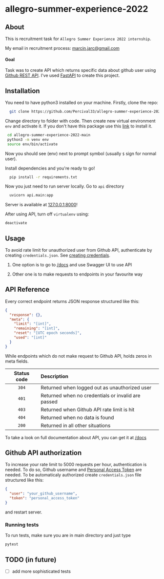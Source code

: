 # allegro-summer-experience-2022

## About

This is recruitment task for `Allegro Summer Experience 2022 internship`.

My email in recruitment process: [marcin.jarc@gmail.com](mailto:marcin.jarc@gmail.com)

#### Goal

Task was to create API which returns specific data about github user using [Github REST API](https://docs.github.com/en/rest).
I've used [FastAPI](https://fastapi.tiangolo.com/) to create this project.

## Installation

You need to have python3 installed on your machine. Firstly, clone the repo:

```bash
  git clone https://github.com/Percival33/allegro-summer-experience-2022.git
```

Change directory to folder with code. Then create new virtual environment `env` and activate it. If you don't have this package use this [link](https://packaging.python.org/en/latest/guides/installing-using-pip-and-virtual-environments/) to install it.

```bash
 cd allegro-summer-experience-2022-main
 python3 -m venv env
 source env/bin/activate
```

Now you should see (env) next to prompt symbol (usually `$` sign for normal user).

Install dependencies and you're ready to go!

```bash
  pip install -r requirements.txt
```

Now you just need to run server locally. Go to `api` directory

```bash
  uvicorn api.main:app
```

Server is available at [127.0.0.1:8000](http://127.0.0.1:8000)!

After using API, turn off `virtualenv` using:

```bash
deactivate
```

## Usage

To avoid rate limit for unauthorized user from Github API, authenticate by creating `credentials.json`. See [creating credentials](#github-api-authorization).

1. One option is to go to [/docs](http://127.0.0.1:8000/docs) and use Swagger UI to use API

2. Other one is to make requests to endpoints in your favourite way

## API Reference

Every correct endpoint returns JSON response structured like this:

```json
{
  "response": {},
  "meta": {
    "limit": "[int]",
    "remaining": "[int]",
    "reset": "[UTC epoch seconds]",
    "used": "[int]"
  }
}
```

While endpoints which do not make request to Github API, holds zeros in meta fields.

| Status code | Description                                        |
| :---------: | :------------------------------------------------- |
|    `304`    | Returned when logged out as unauthorized user      |
|    `401`    | Returned when no credentials or invalid are passed |
|    `403`    | Returned when Github API rate limit is hit         |
|    `404`    | Returned when no data is found                     |
|    `200`    | Returned in all other situations                   |

To take a look on full documentation about API, you can get it at [/docs](http://127.0.0.1:8000/docs)

## Github API authorization

To increase your rate limit to 5000 requests per hour, authentication is needed. To do so, Github username and [Personal Access Token](https://docs.github.com/en/authentication/keeping-your-account-and-data-secure/creating-a-personal-access-token) are needed. To be automaticaly authorized create `credentials.json` file structured like this:

```json
{
  "user": "your_github_username",
  "token": "personal_access_token"
}
```

and restart server.

### Running tests

To run tests, make sure you are in main directory and just type

```bash
pytest
```

## TODO (in future)

- [ ] add more sophisticated tests
